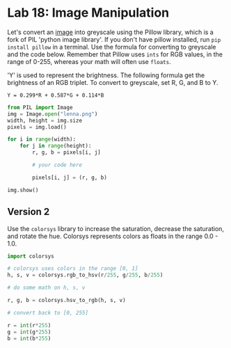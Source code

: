 # Lab 18: Image Manipulation

Let's convert an [image](https://upload.wikimedia.org/wikipedia/en/2/24/Lenna.png) into greyscale using the Pillow library, which is a fork of PIL 'python image library'. If you don't have pillow installed, run `pip install pillow` in a terminal. Use the formula for converting to greyscale and the code below. Remember that Pillow uses `ints` for RGB values, in the range of 0-255, whereas your math will often use `floats`. 

'Y' is used to represent the brightness. The following formula get the brightness of an RGB triplet. To convert to greyscale, set R, G, and B to Y.

`Y = 0.299*R + 0.587*G + 0.114*B`

```python
from PIL import Image
img = Image.open("lenna.png")
width, height = img.size
pixels = img.load()

for i in range(width):
    for j in range(height):
        r, g, b = pixels[i, j]

        # your code here

        pixels[i, j] = (r, g, b)

img.show()

```



## Version 2

Use the `colorsys` library to increase the saturation, decrease the saturation, and rotate the hue. Colorsys represents colors as floats in the range 0.0 - 1.0.

```python
import colorsys

# colorsys uses colors in the range [0, 1]
h, s, v = colorsys.rgb_to_hsv(r/255, g/255, b/255)

# do some math on h, s, v

r, g, b = colorsys.hsv_to_rgb(h, s, v)

# convert back to [0, 255]

r = int(r*255)
g = int(g*255)
b = int(b*255)

```

